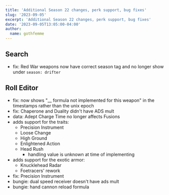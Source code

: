 ```yaml
---
title: 'Additional Season 22 changes, perk support, bug fixes'
slug: '2023-09-05'
excerpt: 'Additional Season 22 changes, perk support, bug fixes'
date: '2023-09-05T13:05:00-04:00'
author:
  name: gothfemme
---
```


## Search

- fix: Red War weapons now have correct season tag and no longer show under `season: drifter`

## Roll Editor

- fix: now shows "__ formula not implemented for this weapon" in the timestamps rather than the unix epoch
- fix: Chaperone and Duality didn't have ADS mult
- data: Adept Charge Time no longer affects Fusions
- adds support for the traits: 
  - Precision Instrument
  - Loose Change
  - High Ground
  - Enlightened Action
  - Head Rush
      - handling value is unknown at time of implementing
- adds support for the exotic armor: 
  - Knucklehead Radar 
  - Foetracers' rework
- fix: Precision Instrument
- bungie: dual speed receiver doesn't have ads mult
- bungie: hand cannon reload formula
